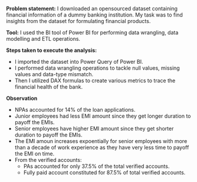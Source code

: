 **Problem statement:**
I downloaded an opensourced dataset containing financial information of a dummy banking institution. My task was to find insights from the dataset for formulating financial products.

**Tool:**
I used the BI tool of Power BI for performing data wrangling, data modelling and ETL operations.

**Steps taken to execute the analysis:**
- I imported the dataset into Power Query of Power BI.
- I performed data wrangling operations to tackle null values, missing values and data-type mismatch.
- Then I utilized DAX formulas to create various metrics to trace the financial health of the bank.

**Observation**
- NPAs accounted for 14% of the loan applications.
- Junior employees had less EMI amount since they get longer duration to payoff the EMIs.
- Senior employees have higher EMI amount since they get shorter duration to payoff the EMIs.
- The EMI amoun increases expoentially for senior employees with more than a decade of work experience as they have very less time to payoff the EMI on time.
-  From the verified accounts:
    -  PAs accounted for only 37.5% of the total verified accounts.
    -  Fully paid account constituted for 87.5% of total verified accounts.
